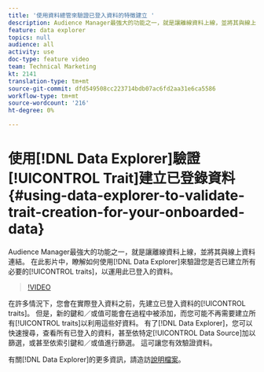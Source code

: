 ```yaml
---
title: '使用資料總管來驗證已登入資料的特徵建立 '
description: Audience Manager最強大的功能之一，就是讓離線資料上線，並將其與線上資料連結。 在此影片中，瞭解如何使用資料總管來驗證您已建立所有必要特性，以運用此已登入的資料。
feature: data explorer
topics: null
audience: all
activity: use
doc-type: feature video
team: Technical Marketing
kt: 2141
translation-type: tm+mt
source-git-commit: dfd549508cc223714bdb07ac6fd2aa31e6ca5586
workflow-type: tm+mt
source-wordcount: '216'
ht-degree: 0%

---
```



# 使用[!DNL Data Explorer]驗證[!UICONTROL Trait]建立已登錄資料{#using-data-explorer-to-validate-trait-creation-for-your-onboarded-data}

Audience Manager最強大的功能之一，就是讓離線資料上線，並將其與線上資料連結。 在此影片中，瞭解如何使用[!DNL Data Explorer]來驗證您是否已建立所有必要的[!UICONTROL traits]，以運用此已登入的資料。

>[!VIDEO](https://video.tv.adobe.com/v/25149/?quality=12)

在許多情況下，您會在實際登入資料之前，先建立已登入資料的[!UICONTROL traits]。 但是，新的鍵和／或值可能會在過程中被添加，而您可能不再需要建立所有[!UICONTROL traits]以利用這些好資料。 有了[!DNL Data Explorer]，您可以快速搜尋，查看所有已登入的資料，甚至依特定[!UICONTROL Data Source]加以篩選，或甚至依索引鍵和／或值進行篩選。 這可讓您有效驗證資料。

有關[!DNL Data Explorer]的更多資訊，請造訪[說明檔案](https://experiencecloud.adobe.com/resources/help/en_US/aam/data-explorer.html)。